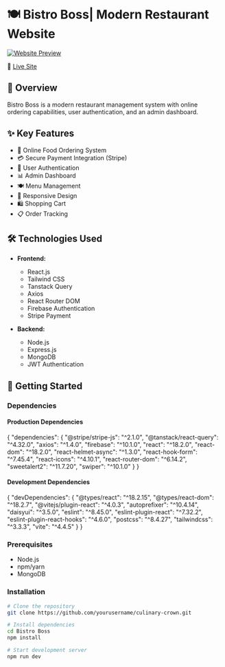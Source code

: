 # 🍽️ Bistro Boss| Modern Restaurant Website

[![Website Preview](https://i.ibb.co.com/N2sphw1c/bistro.png)](https://bistro-boss-22521.web.app)

🔗 [Live Site](https://bistro-boss-22521.web.app)


## 🌟 Overview
Bistro Boss is a modern restaurant management system with online ordering capabilities, user authentication, and an admin dashboard.

## ✨ Key Features
- 🛒 Online Food Ordering System
- 💳 Secure Payment Integration (Stripe)
- 👤 User Authentication
- 📊 Admin Dashboard
- 🍽️ Menu Management
- 📱 Responsive Design
- 🛍️ Shopping Cart
- 📋 Order Tracking

## 🛠️ Technologies Used
- **Frontend:**
  - React.js
  - Tailwind CSS
  - Tanstack Query
  - Axios
  - React Router DOM
  - Firebase Authentication
  - Stripe Payment
  
- **Backend:**
  - Node.js
  - Express.js
  - MongoDB
  - JWT Authentication

## 🚀 Getting Started

### Dependencies

#### Production Dependencies

{
  "dependencies": {
    "@stripe/stripe-js": "^2.1.0",
    "@tanstack/react-query": "^4.32.0",
    "axios": "^1.4.0",
    "firebase": "^10.1.0",
    "react": "^18.2.0",
    "react-dom": "^18.2.0",
    "react-helmet-async": "^1.3.0",
    "react-hook-form": "^7.45.4",
    "react-icons": "^4.10.1",
    "react-router-dom": "^6.14.2",
    "sweetalert2": "^11.7.20",
    "swiper": "^10.1.0"
  }
}

#### Development Dependencies

{
  "devDependencies": {
    "@types/react": "^18.2.15",
    "@types/react-dom": "^18.2.7",
    "@vitejs/plugin-react": "^4.0.3",
    "autoprefixer": "^10.4.14",
    "daisyui": "^3.5.0",
    "eslint": "^8.45.0",
    "eslint-plugin-react": "^7.32.2",
    "eslint-plugin-react-hooks": "^4.6.0",
    "postcss": "^8.4.27",
    "tailwindcss": "^3.3.3",
    "vite": "^4.4.5"
  }
}

### Prerequisites
- Node.js
- npm/yarn
- MongoDB

### Installation
```bash
# Clone the repository
git clone https://github.com/yourusername/culinary-crown.git

# Install dependencies
cd Bistro Boss
npm install

# Start development server
npm run dev


